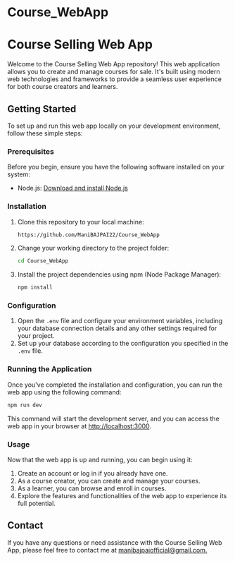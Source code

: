 # Course_WebApp
# Course Selling Web App

Welcome to the Course Selling Web App repository! This web application allows you to create and manage courses for sale. It's built using modern web technologies and frameworks to provide a seamless user experience for both course creators and learners.

## Getting Started

To set up and run this web app locally on your development environment, follow these simple steps:

### Prerequisites

Before you begin, ensure you have the following software installed on your system:

- Node.js: [Download and install Node.js](https://nodejs.org/)

### Installation

1. Clone this repository to your local machine:
    
    ```bash
    https://github.com/ManiBAJPAI22/Course_WebApp
    
    ```
    
2. Change your working directory to the project folder:
    
    ```bash
    cd Course_WebApp
    
    ```
    
3. Install the project dependencies using npm (Node Package Manager):
    
    ```bash
    npm install
    
    ```
    

### Configuration

1. Open the `.env` file and configure your environment variables, including your database connection details and any other settings required for your project.
2. Set up your database according to the configuration you specified in the `.env` file.

### Running the Application

Once you've completed the installation and configuration, you can run the web app using the following command:

```bash
npm run dev

```

This command will start the development server, and you can access the web app in your browser at [http://localhost:3000](http://localhost:3000/).

### Usage

Now that the web app is up and running, you can begin using it:

1. Create an account or log in if you already have one.
2. As a course creator, you can create and manage your courses.
3. As a learner, you can browse and enroll in courses.
4. Explore the features and functionalities of the web app to experience its full potential.

## Contact

If you have any questions or need assistance with the Course Selling Web App, please feel free to contact me at manibajpaiofficial@gmail.com[.](mailto:your-email@example.com)
